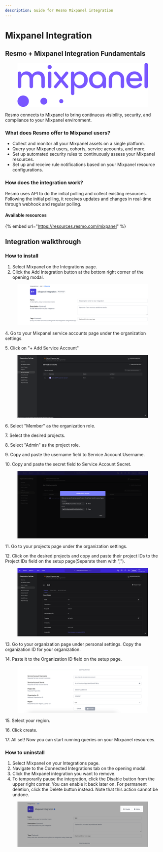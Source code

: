 ```yaml
---
description: Guide for Resmo Mixpanel integration
---
```


# Mixpanel Integration

## Resmo + Mixpanel Integration Fundamentals

<figure><img src="../.gitbook/assets/mixpanel-logo.png" alt=""><figcaption></figcaption></figure>

Resmo connects to Mixpanel to bring continuous visibility, security, and compliance to your Mixpanel environment.

### What does Resmo offer to Mixpanel users?

* Collect and monitor all your Mixpanel assets on a single platform.
* Query your Mixpanel users, cohorts, service accounts, and more.
* Set up automated security rules to continuously assess your Mixpanel resources.
* Set up and receive rule notifications based on your Mixpanel resource configurations.

### How does the integration work?

Resmo uses API to do the initial polling and collect existing resources. Following the initial polling, it receives updates and changes in real-time through webhook and regular polling.

#### Available resources

{% embed url="https://resources.resmo.com/mixpanel" %}

## Integration walkthrough

### How to install

1. Select Mixpanel on the Integrations page.
2. Click the Add Integration button at the bottom right corner of the opening modal.

<figure><img src="../.gitbook/assets/name-integration (2).png" alt=""><figcaption></figcaption></figure>

4\. Go to your Mixpanel service accounts page under the organization settings.

5\. Click on "+ Add Service Account"

<figure><img src="../.gitbook/assets/add-service-account.png" alt=""><figcaption></figcaption></figure>

6\. Select "Member" as the organization role.

7\. Select the desired projects.

8\. Select "Admin" as the project role.

9\. Copy and paste the username field to Service Account Username.

10\. Copy and paste the secret field to Service Account Secret.

<figure><img src="../.gitbook/assets/copy-paste.png" alt=""><figcaption></figcaption></figure>

11\. Go to your projects page under the organization settings.

12\. Click on the desired projects and copy and paste their project IDs to the Project IDs field on the setup page(Separate them with ",").

<figure><img src="../.gitbook/assets/project-id.png" alt=""><figcaption></figcaption></figure>

13\. Go to your organization page under personal settings. Copy the organization ID for your organization.

14\. Paste it to the Organization ID field on the setup page.

<figure><img src="../.gitbook/assets/mpanel-integration-configuration-.png" alt=""><figcaption></figcaption></figure>

15\. Select your region.

16\. Click create.

17\. All set! Now you can start running queries on your Mixpanel resources.

### How to uninstall

1. Select Mixpanel on your Integrations page.
2. Navigate to the Connected Integrations tab on the opening modal.
3. Click the Mixpanel integration you want to remove.
4. To temporarily pause the integration, click the Disable button from the upper right corner. You can enable it back later on. For permanent deletion, click the Delete button instead. Note that this action cannot be undone.

<figure><img src="../.gitbook/assets/disable-mixpanel-integration.png" alt=""><figcaption></figcaption></figure>
